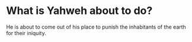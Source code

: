 # What is Yahweh about to do?

He is about to come out of his place to punish the inhabitants of the earth for their iniquity.
